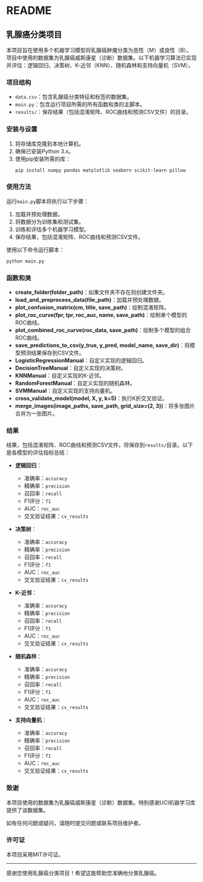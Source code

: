 
# README

## 乳腺癌分类项目

本项目旨在使用多个机器学习模型将乳腺癌肿瘤分类为恶性（M）或良性（B）。项目中使用的数据集为乳腺癌威斯康星（诊断）数据集。以下机器学习算法已实现并评估：逻辑回归、决策树、K-近邻（KNN）、随机森林和支持向量机（SVM）。

### 项目结构

- `data.csv`：包含乳腺癌分类特征和标签的数据集。
- `main.py`：包含运行项目所需的所有函数和类的主脚本。
- `results/`：保存结果（包括混淆矩阵、ROC曲线和预测CSV文件）的目录。

### 安装与设置

1. 将存储库克隆到本地计算机。
2. 确保已安装Python 3.x。
3. 使用pip安装所需的库：
    ```bash
    pip install numpy pandas matplotlib seaborn scikit-learn pillow
    ```

### 使用方法

运行`main.py`脚本将执行以下步骤：

1. 加载并预处理数据。
2. 将数据分为训练集和测试集。
3. 训练和评估多个机器学习模型。
4. 保存结果，包括混淆矩阵、ROC曲线和预测CSV文件。

使用以下命令运行脚本：

```bash
python main.py
```

### 函数和类

- **create_folder(folder_path)**：如果文件夹不存在则创建文件夹。
- **load_and_preprocess_data(file_path)**：加载并预处理数据。
- **plot_confusion_matrix(cm, title, save_path)**：绘制混淆矩阵。
- **plot_roc_curve(fpr, tpr, roc_auc, name, save_path)**：绘制单个模型的ROC曲线。
- **plot_combined_roc_curve(roc_data, save_path)**：绘制多个模型的组合ROC曲线。
- **save_predictions_to_csv(y_true, y_pred, model_name, save_dir)**：将模型预测结果保存到CSV文件。
- **LogisticRegressionManual**：自定义实现的逻辑回归。
- **DecisionTreeManual**：自定义实现的决策树。
- **KNNManual**：自定义实现的K-近邻。
- **RandomForestManual**：自定义实现的随机森林。
- **SVMManual**：自定义实现的支持向量机。
- **cross_validate_model(model, X, y, k=5)**：执行K折交叉验证。
- **merge_images(image_paths, save_path, grid_size=(2, 3))**：将多张图片合并为一张图片。

### 结果

结果，包括混淆矩阵、ROC曲线和预测CSV文件，将保存到`results/`目录。以下是各模型的评估指标总结：

- **逻辑回归**：
  - 准确率：`accuracy`
  - 精确率：`precision`
  - 召回率：`recall`
  - F1评分：`f1`
  - AUC：`roc_auc`
  - 交叉验证结果：`cv_results`

- **决策树**：
  - 准确率：`accuracy`
  - 精确率：`precision`
  - 召回率：`recall`
  - F1评分：`f1`
  - AUC：`roc_auc`
  - 交叉验证结果：`cv_results`

- **K-近邻**：
  - 准确率：`accuracy`
  - 精确率：`precision`
  - 召回率：`recall`
  - F1评分：`f1`
  - AUC：`roc_auc`
  - 交叉验证结果：`cv_results`

- **随机森林**：
  - 准确率：`accuracy`
  - 精确率：`precision`
  - 召回率：`recall`
  - F1评分：`f1`
  - AUC：`roc_auc`
  - 交叉验证结果：`cv_results`

- **支持向量机**：
  - 准确率：`accuracy`
  - 精确率：`precision`
  - 召回率：`recall`
  - F1评分：`f1`
  - AUC：`roc_auc`
  - 交叉验证结果：`cv_results`

### 致谢

本项目使用的数据集为乳腺癌威斯康星（诊断）数据集。特别感谢UCI机器学习库提供了该数据集。

如有任何问题或疑问，请随时提交问题或联系项目维护者。

### 许可证

本项目采用MIT许可证。

---

感谢您使用乳腺癌分类项目！希望这能帮助您准确地分类乳腺癌。
